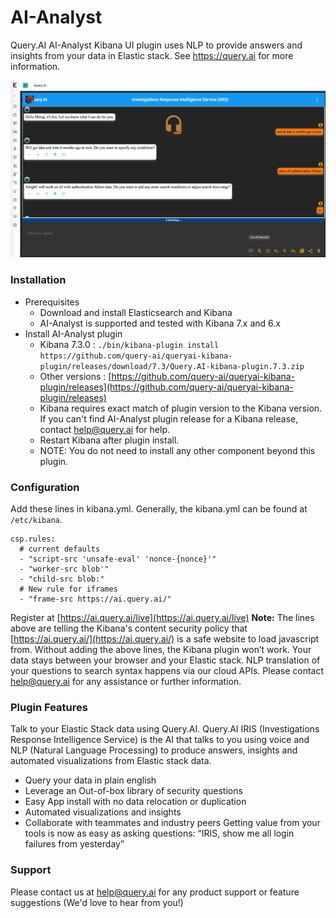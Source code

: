 # AI-Analyst

Query.AI AI-Analyst Kibana UI plugin uses NLP to provide answers and insights from your data in Elastic stack. See https://query.ai for more information.

![Events](screenshot.png)

### Installation
- Prerequisites
  - Download and install Elasticsearch and Kibana
  - AI-Analyst is supported and tested with Kibana 7.x and 6.x
- Install AI-Analyst plugin
  - Kibana 7.3.0 : `./bin/kibana-plugin install https://github.com/query-ai/queryai-kibana-plugin/releases/download/7.3/Query.AI-kibana-plugin.7.3.zip`
  - Other versions : [https://github.com/query-ai/queryai-kibana-plugin/releases](https://github.com/query-ai/queryai-kibana-plugin/releases)
  - Kibana requires exact match of plugin version to the Kibana version. If you can't find AI-Analyst plugin release for a Kibana release, contact help@query.ai for help.
  - Restart Kibana after plugin install. 
  - NOTE: You do not need to install any other component beyond this plugin.

### Configuration
Add these lines in kibana.yml. Generally, the kibana.yml can be found at 	
`/etc/kibana`.
```
csp.rules:
  # current defaults
  - "script-src 'unsafe-eval' 'nonce-{nonce}'"
  - "worker-src blob'"
  - "child-src blob:"
  # New rule for iframes
  - "frame-src https://ai.query.ai/"
```
Register at [https://ai.query.ai/live](https://ai.query.ai/live)
**Note:** The lines above are telling the Kibana's content security policy that [https://ai.query.ai/](https://ai.query.ai/) is a safe website to load javascript from. Without adding the above lines, the Kibana plugin won’t work. Your data stays between your browser and your Elastic stack. NLP translation of your questions to search syntax happens via our cloud APIs. Please contact help@query.ai for any assistance or further information.

### Plugin Features
Talk to your Elastic Stack data using Query.AI. Query.AI IRIS (Investigations Response Intelligence Service) is the AI that talks to you using voice and NLP (Natural Language Processing) to produce answers, insights and automated visualizations from Elastic stack data. 
- Query your data in plain english
- Leverage an Out-of-box library of security questions
- Easy App install with no data relocation or duplication
- Automated visualizations and insights
- Collaborate with teammates and industry peers 
Getting value from your tools is now as easy as asking questions: “IRIS, show me all login failures from yesterday”

### Support
Please contact us at help@query.ai for any product support or feature suggestions (We'd love to hear from you!)
